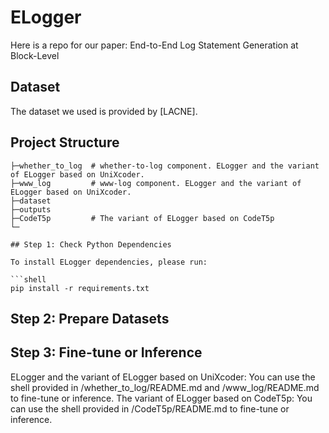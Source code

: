 # ELogger
Here is a repo for our paper: End-to-End Log Statement Generation at Block-Level


## Dataset
The dataset we used is provided by [LACNE].

## Project Structure
```
├─whether_to_log  # whether-to-log component. ELogger and the variant of ELogger based on UniXcoder.
├─www_log         # www-log component. ELogger and the variant of ELogger based on UniXcoder.     
├─dataset    
├─outputs     
├─CodeT5p         # The variant of ELogger based on CodeT5p
└─

## Step 1: Check Python Dependencies

To install ELogger dependencies, please run:

```shell
pip install -r requirements.txt
```

## Step 2: Prepare Datasets


## Step 3: Fine-tune or Inference
ELogger and the variant of ELogger based on UniXcoder: You can use the shell provided in /whether_to_log/README.md and /www_log/README.md to fine-tune or inference. 
The variant of ELogger based on CodeT5p: You can use the shell provided in /CodeT5p/README.md to fine-tune or inference. 
